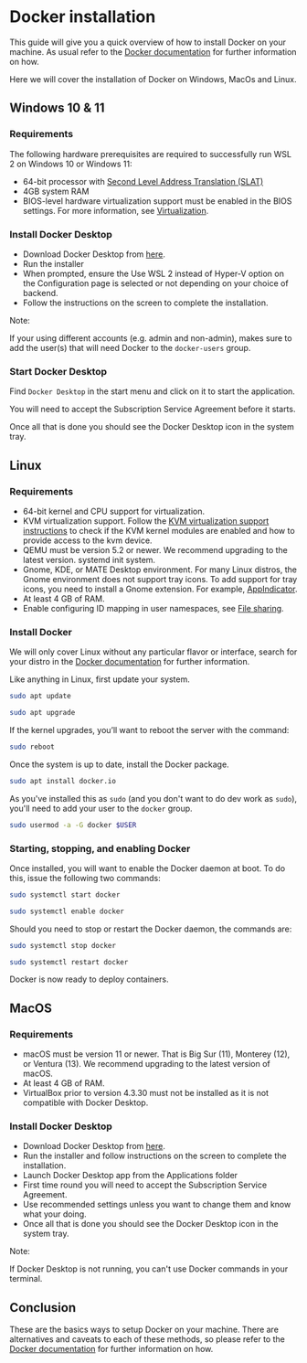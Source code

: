 # Docker installation

This guide will give you a quick overview of how to install Docker on your machine. As usual refer to the [Docker documentation](https://docs.docker.com/engine/install//) for further information on how.

Here we will cover the installation of Docker on Windows, MacOs and Linux.

## Windows 10 & 11

### Requirements

The following hardware prerequisites are required to successfully run WSL 2 on Windows 10 or Windows 11:

- 64-bit processor with [Second Level Address Translation (SLAT)](https://en.wikipedia.org/wiki/Second_Level_Address_Translation)
- 4GB system RAM
- BIOS-level hardware virtualization support must be enabled in the BIOS settings. For more information, see [Virtualization](https://docs.docker.com/desktop/troubleshoot/topics/#virtualization).

### Install Docker Desktop

- Download Docker Desktop from [here](https://docs.docker.com/desktop/install/windows-install/).
- Run the installer
- When prompted, ensure the Use WSL 2 instead of Hyper-V option on the Configuration page is selected or not depending on your choice of backend.
- Follow the instructions on the screen to complete the installation.

Note:

If your using different accounts (e.g. admin and non-admin), makes sure to add the user(s) that will need Docker to the `docker-users` group.

### Start Docker Desktop

Find `Docker Desktop` in the start menu and click on it to start the application.

You will need to accept the Subscription Service Agreement before it starts.

Once all that is done you should see the Docker Desktop icon in the system tray.

## Linux

### Requirements

- 64-bit kernel and CPU support for virtualization.
- KVM virtualization support. Follow the [KVM virtualization support instructions](https://docs.docker.com/desktop/install/linux-install/#kvm-virtualization-support) to check if the KVM kernel modules are enabled and how to provide access to the kvm device.
- QEMU must be version 5.2 or newer. We recommend upgrading to the latest version.
  systemd init system.
- Gnome, KDE, or MATE Desktop environment.
  For many Linux distros, the Gnome environment does not support tray icons. To add support for tray icons, you need to install a Gnome extension. For example, [AppIndicator](https://extensions.gnome.org/extension/615/appindicator-support/).
- At least 4 GB of RAM.
- Enable configuring ID mapping in user namespaces, see [File sharing](https://docs.docker.com/desktop/faqs/linuxfaqs/#how-do-i-enable-file-sharing).

### Install Docker

We will only cover Linux without any particular flavor or interface, search for your distro in the [Docker documentation](https://docs.docker.com/desktop/install/linux-install/) for further information.

Like anything in Linux, first update your system.

```bash
sudo apt update

sudo apt upgrade
```

If the kernel upgrades, you’ll want to reboot the server with the command:

```bash
sudo reboot
```

Once the system is up to date, install the Docker package.

```bash
sudo apt install docker.io
```

As you've installed this as `sudo` (and you don't want to do dev work as `sudo`), you'll need to add your user to the `docker` group.

```bash
sudo usermod -a -G docker $USER
```

### Starting, stopping, and enabling Docker

Once installed, you will want to enable the Docker daemon at boot. To do this, issue the following two commands:

```bash
sudo systemctl start docker

sudo systemctl enable docker
```

Should you need to stop or restart the Docker daemon, the commands are:

```bash
sudo systemctl stop docker

sudo systemctl restart docker
```

Docker is now ready to deploy containers.

## MacOS

### Requirements

- macOS must be version 11 or newer. That is Big Sur (11), Monterey (12), or Ventura (13). We recommend upgrading to the latest version of macOS.
- At least 4 GB of RAM.
- VirtualBox prior to version 4.3.30 must not be installed as it is not compatible with Docker Desktop.

### Install Docker Desktop

- Download Docker Desktop from [here](https://docs.docker.com/desktop/install/mac-install/).
- Run the installer and follow instructions on the screen to complete the installation.
- Launch Docker Desktop app from the Applications folder
- First time round you will need to accept the Subscription Service Agreement.
- Use recommended settings unless you want to change them and know what your doing.
- Once all that is done you should see the Docker Desktop icon in the system tray.

Note:

If Docker Desktop is not running, you can't use Docker commands in your terminal.

## Conclusion

These are the basics ways to setup Docker on your machine. There are alternatives and caveats to each of these methods, so please refer to the [Docker documentation](https://docs.docker.com/engine/install/) for further information on how.

